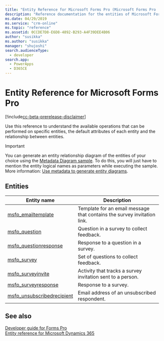 ```yaml
---
title: "Entity Reference for Microsoft Forms Pro (Microsoft Forms Pro | Dynamics 365 for Customer Engagement)| MicrosoftDocs"
description: "Reference documentation for the entities of Microsoft Forms Pro."
ms.date: 04/29/2019
ms.service: "crm-online"
ms.topic: "reference"
ms.assetid: 0CCDE7D8-E6D8-4892-B293-A4F39DEE4B06
author: "susikka"
ms.author: "susikka"
manager: "shujoshi"
search.audienceType: 
  - developer
search.app: 
  - PowerApps
  - D365CE
---
```

# Entity Reference for Microsoft Forms Pro

[!include[cc-beta-prerelease-disclaimer](../includes/cc-beta-prerelease-disclaimer.md)]

Use this reference to understand the available operations that can be performed on specific entities, the default attributes of each entity and the relationship between entities.

> [!IMPORTANT]
> You can generate an entity relationship diagram of the entities of your choice using the [Metadata Diagram sample](https://code.msdn.microsoft.com/Sample-of-generating-a0ba0e47). To do this, you will just have to mention the entity logical names as parameters while executing the sample. More information: [Use metadata to generate entity diagrams](https://docs.microsoft.com/en-us/dynamics365/customer-engagement/developer/use-metadata-generate-entity-diagrams).

## Entities

|Entity name|Description|
|------|------|
|[msfp_emailtemplate](reference/entities/msfp_emailtemplate.md)|Template for an email message that contains the survey invitation link.|
|[msfp_question](reference/entities/msfp_question.md)|Question in a survey to collect feedback.|
|[msfp_questionresponse](reference/entities/msfp_questionresponse.md)|Response to a question in a survey.|
|[msfp_survey](reference/entities/msfp_survey.md)|Set of questions to collect feedback.|
|[msfp_surveyinvite](reference/entities/msfp_surveyinvite.md)|Activity that tracks a survey invitation sent to a person.|
|[msfp_surveyresponse](reference/entities/msfp_surveyresponse.md)|Response to a survey.|
|[msfp_unsubscribedrecipient](reference/entities/msfp_unsubscribedrecipient.md)|Email address of an unsubscribed respondent.|

## See also

[Developer guide for Forms Pro](developer-guide.md)<br />
[Entity reference for Microsoft Dynamics 365](/dynamics365/customer-engagement/developer/about-entity-reference)